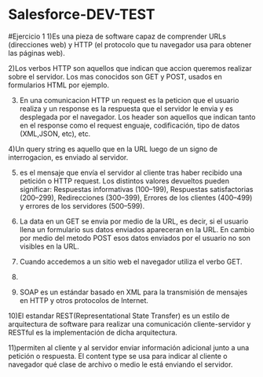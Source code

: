 # Salesforce-DEV-TEST

#Ejercicio 1
1)Es una pieza de software capaz de comprender URLs (direcciones web) y HTTP (el protocolo que tu navegador usa para obtener las páginas web).

2)Los verbos HTTP son aquellos que indican que accion queremos realizar sobre el servidor. Los mas conocidos son GET y POST, usados en formularios HTML por ejemplo.

3) En una comunicacion HTTP un request es la peticion que el usuario realiza y un response es la respuesta que el servidor le envia y es desplegada por el navegador. Los header son aquellos que indican tanto en el response como el request enguaje, codificación, tipo de datos (XML,JSON, etc), etc.

4)Un query string es aquello que en la URL luego de un signo de interrogacion, es enviado al servidor.

5) es el mensaje que envía el servidor al cliente tras haber recibido una petición o HTTP request. Los distintos valores devueltos pueden significar: Respuestas informativas (100–199), Respuestas satisfactorias (200–299), Redirecciones (300–399), Errores de los clientes (400–499) y errores de los servidores (500–599). 

6) La data en un GET se envia por medio de la URL, es decir, si el usuario llena un formulario sus datos enviados apareceran en la URL. En cambio por medio del metodo POST esos datos enviados por el usuario no son visibles en la URL.

7) Cuando accedemos a un sitio web el navegador utiliza el verbo GET.

8)

9) SOAP es un estándar basado en XML para la transmisión de mensajes en HTTP y otros protocolos de Internet.

10)El estandar REST(Representational State Transfer) es un estilo de arquitectura de software para realizar una comunicación cliente-servidor y RESTful es la implementación de dicha arquitectura.

11)permiten al cliente y al servidor enviar información adicional junto a una petición o respuesta. El content type se usa para indicar al cliente o navegador qué clase de archivo o medio le está enviando el servidor.
